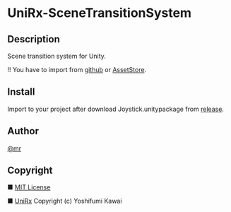 # UniRx-SceneTransitionSystem

## Description
Scene transition system for Unity.

!! You have to import from [github](https://github.com/neuecc/UniRx) or [AssetStore](https://assetstore.unity.com/packages/tools/integration/unirx-reactive-extensions-for-unity-17276).

## Install
Import to your project after download Joystick.unitypackage from [release](https://github.com/MasujimaRyohei/UniRx-SceneTransitionSystem/releases).

## Author
[@mr](https://www.twitter.com/MasujimaRyohei/)

## Copyright
■ [MIT License](https://github.com/MasujimaRyohei/UniRx-SceneTransitionSystem/blob/master/LICENSE)

■ [UniRx](https://github.com/neuecc/UniRx/blob/master/LICENSE)
Copyright (c) Yoshifumi Kawai

